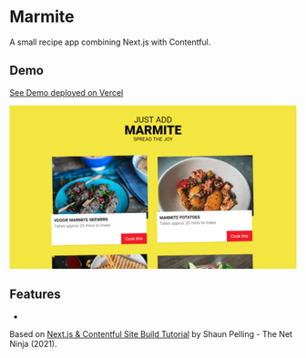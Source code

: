 # Marmite

A small recipe app combining Next.js with Contentful.

## Demo

[See Demo deployed on Vercel](https://justaddmarmite.vercel.app/)

<p align="center">
        <img src="screenshot.png">
</p>

## Features

-

Based on [Next.js & Contentful Site Build Tutorial](https://www.youtube.com/watch?v=m9mNsYJbkNg&list=PL4cUxeGkcC9jClk8wl1yJcN3Zlrr8YSA1) by Shaun Pelling - The Net Ninja (2021).

